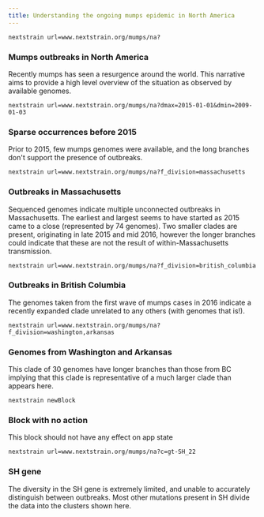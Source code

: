```yaml
---
title: Understanding the ongoing mumps epidemic in North America
---
```


`nextstrain url=www.nextstrain.org/mumps/na?`
### Mumps outbreaks in North America

Recently mumps has seen a resurgence around the world.
This narrative aims to provide a high level overview of the situation as observed by available genomes.

`nextstrain url=www.nextstrain.org/mumps/na?dmax=2015-01-01&dmin=2009-01-03`
### Sparse occurrences before 2015

Prior to 2015, few mumps genomes were available, and the long branches don't support the presence of outbreaks.

`nextstrain url=www.nextstrain.org/mumps/na?f_division=massachusetts`
### Outbreaks in Massachusetts

Sequenced genomes indicate multiple unconnected outbreaks in Massachusetts.
The earliest and largest seems to have started as 2015 came to a close (represented by 74 genomes).
Two smaller clades are present, originating in late 2015 and mid 2016, however the longer branches could indicate that these are not the result of within-Massachusetts transmission.

`nextstrain url=www.nextstrain.org/mumps/na?f_division=british_columbia`
### Outbreaks in British Columbia

The genomes taken from the first wave of mumps cases in 2016 indicate a recently expanded clade unrelated to any others (with genomes that is!).

`nextstrain url=www.nextstrain.org/mumps/na?f_division=washington,arkansas`
### Genomes from Washington and Arkansas

This clade of 30 genomes have longer branches than those from BC implying that this clade is representative of a much larger clade than appears here.

`nextstrain newBlock`
### Block with no action

This block should not have any effect on app state

`nextstrain url=www.nextstrain.org/mumps/na?c=gt-SH_22`
### SH gene

The diversity in the SH gene is extremely limited, and unable to accurately distinguish between outbreaks.
Most other mutations present in SH divide the data into the clusters shown here.

